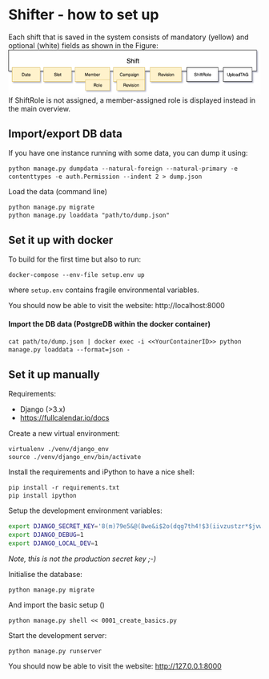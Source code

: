 # Shifter - how to set up


Each shift that is saved in the system consists of mandatory (yellow) and optional (white) fields as shown in the Figure:
![](doc/Shifter_shift.png)
If ShiftRole is not assigned, a member-assigned role is displayed instead in the main overview.

## Import/export DB data

If you have one instance running with some data, you can dump it using:
```commandline
python manage.py dumpdata --natural-foreign --natural-primary -e contenttypes -e auth.Permission --indent 2 > dump.json
```
Load the data (command line)
```commandline
python manage.py migrate
python manage.py loaddata "path/to/dump.json"
```


## Set it up with docker
To build for the first time but also to run:
```commandline
docker-compose --env-file setup.env up
```

where `setup.env` contains fragile environmental variables.

You should now be able to visit the website:
http://localhost:8000

#### Import the DB data (PostgreDB within the docker container)
```commandline
cat path/to/dump.json | docker exec -i <<YourContainerID>> python manage.py loaddata --format=json -
```


## Set it up manually

Requirements:
- Django (>3.x)
- https://fullcalendar.io/docs

Create a new virtual environment:

```commandline
virtualenv ./venv/django_env
source ./venv/django_env/bin/activate
```

Install the requirements and iPython to have a nice shell:

```commandline
pip install -r requirements.txt
pip install ipython
```

Setup the development environment variables:

```sh
export DJANGO_SECRET_KEY='8(m)79e5&@(8we&i$2o(dqg7th4!$3(iivzustzr*$jvwc5ij^'
export DJANGO_DEBUG=1
export DJANGO_LOCAL_DEV=1
```
*Note, this is not the production secret key ;-)*

Initialise the database:

```commandline
python manage.py migrate
```
And import the basic setup ()
```commandline
python manage.py shell << 0001_create_basics.py
```

Start the development server:

```commandline
python manage.py runserver
```

You should now be able to visit the website:
http://127.0.0.1:8000
